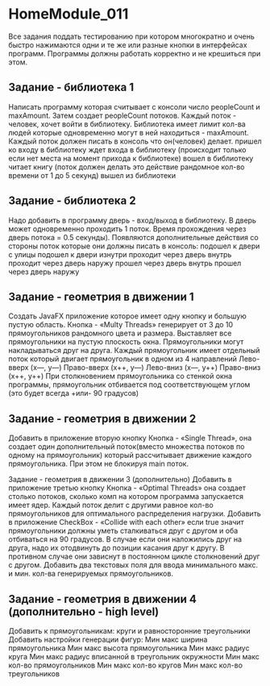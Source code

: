 # HomeModule_011
Все задания поддать тестированию при котором многократно и очень быстро нажимаются одни и те же или разные кнопки в интерфейсах программ. Программы должны работать корректно и не крешиться при этом.
## Задание - библиотека 1
Написать программу которая считывает с консоли число peopleCount и maxAmount.
Затем создает peopleCount потоков. Каждый поток - человек, хочет войти в библиотеку.
Библиотека имеет лимит кол-ва людей которые одновременно могут в ней находиться - maxAmount.
Каждый поток должен писать в консоль что он(человек) делает.
пришел ко входу в библиотеку
ждет входа в библиотеку (происходит только если нет места на момент прихода к библиотеке)
вошел в библиотеку
читает книгу (поток должен делать это действие рандомное кол-во времени от 1 до 5 секунд)
вышел из библиотеки
## Задание - библиотека 2
Надо добавить в программу дверь - вход/выход в библиотеку.
В дверь может одновременно проходить 1 поток. Время прохождения через дверь потока = 0.5 секунды).
Появляются дополнительные действия со стороны поток которые они должны писать в консоль:
подошел к двери с улицы
подошел к двери изнутри
проходит через дверь внутрь
проходит через дверь наружу
прошел через дверь внутрь
прошел через дверь наружу
## Задание - геометрия в движении 1
Создать JavaFX приложение которое имеет одну кнопку и большую пустую область.
Кнопка - «Multy Threads» генерирует от 3 до 10 прямоугольников рандомного цвета и размера. Выставляет все прямоугольники на пустую плоскость окна. Прямоугольники могут накладываться друг на друга. Каждый прямоугольник имеет отдельный поток который двигает прямоугольник в одном из 4 направлений
Лево-вверх (x—, y—)
Право-вверх (x++, y—)
Лево-вниз (x—, y++)
Право-вниз (x++, y++)
При столкновением прямоугольника со стенкой окна программы, прямоугольник отбивается под соответствующем углом (это будет всегда +или- 90 градусов)

## Задание - геометрия в движении 2
Добавить в приложение вторую кнопку
Кнопка - «Single Thread», она создает один дополнительный поток(вместо множества потоков по одному на прямоугольник) который рассчитывает движение каждого прямоугольника. При этом не блокируя main поток.

Задание - геометрия в движении 3 (дополнительно)
Добавить в приложение третью кнопку
Кнопка - «Optimal Threads» она создает столько потоков, сколько комп на котором программа запускается имеет ядер. Каждый поток делит с другими равное кол-во прямоугольников для оптимального распределения нагрузки.
Добавить в приложение CheckBox - «Collide with each other» если true значит прямоугольники должны уметь сталкиваться друг с другом и оба отбиваться на 90 градусов. В случае если они наложились друг на друга, надо их отодвинуть до позиции касания друг к другу. В противном случае они зависнут в постоянном цикле столкновений друг с другом.
Добавить два текстовых поля для ввода минимального макс. и мин. кол-ва генерируемых прямоугольников.

## Задание - геометрия в движении 4 (дополнительно - high level)
Добавить к прямоугольникам: круги и равносторонние треугольники
Добавить настройки генерации фигур:
Мин макс ширина прямоугольника
Мин макс высота прямоугольника
Мин макс радиус круга
Мин макс радиус вписанной в треугольник окружности
Мин макс кол-во прямоугольников
Мин макс кол-во кругов
Мин макс кол-во треугольников
